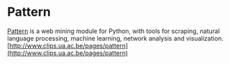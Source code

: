 # Pattern

[Pattern](https://github.com/clips/pattern) is a web mining module for Python, with tools for scraping, natural language processing, machine learning, network analysis and visualization.[http://www.clips.ua.ac.be/pages/pattern](http://www.clips.ua.ac.be/pages/pattern)
